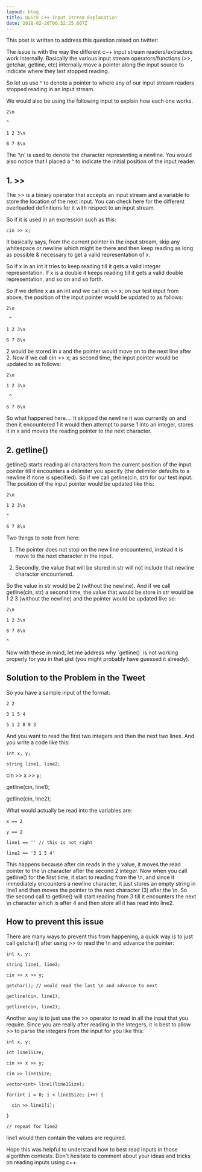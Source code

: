 ```yaml
---
layout: blog
title: Quick C++ Input Stream Explanation
date: 2018-02-26T00:32:25.607Z
---
```

This post is written to address this question raised on twitter:







The issue is with the way the different c++ input stream readers/extractors work internally. Basically the various input stream operators/functions (>>, getchar, getline, etc) internally move a pointer along the input source to indicate where they last stopped reading.

So let us use ^ to denote a pointer to where any of our input stream readers stopped reading in an input stream.

We would also be using the following input to explain how each one works.

```
2\n
```

```
^
```

```
1 2 3\n
```

```
6 7 8\n
```

The '\n' is used to denote the character representing a newline. You would also notice that I placed a ^ to indicate the initial position of the input reader.

## 1. >>

The >> is a binary operator that accepts an input stream and a variable to store the location of the next input. You can check here for the different overloaded definitions for it with respect to an input stream.

So if it is used in an expression such as this:

```
cin >> x;
```

It basically says, from the current pointer in the input stream, skip any whitespace or newline which might be there and then keep reading as long as possible & necessary to get a valid representation of x.

So if x in an int it tries to keep reading till it gets a valid integer representation. If x is a double it keeps reading till it gets a valid double representation, and so on and so forth.

So if we define x as an int and we call cin >> x; on our test input from above, the position of the input pointer would be updated to as follows:

```
2\n
```

```
 ^
```

```
1 2 3\n
```

```
6 7 8\n
```

2 would be stored in x and the pointer would move on to the next line after 2. Now if we call cin >> x; as second time, the input pointer would be updated to as follows:

```
2\n
```

```
1 2 3\n
```

```
 ^
```

```
6 7 8\n
```

So what happened here…. It skipped the newline it was currently on and then it encountered 1 it would then attempt to parse 1 into an integer, stores it in x and moves the reading pointer to the next character.

## 2. getline()

getline() starts reading all characters from the current position of the input pointer till it encounters a delimiter you specify (the delimiter defaults to a newline if none is specified). So if we call getline(cin, str) for our test input. The position of the input pointer would be updated like this:

```
2\n
```

```
1 2 3\n
```

```
^
```

```
6 7 8\n
```

Two things to note from here:

1. The pointer does not stop on the new line encountered, instead it is move to the next character in the input.

2. Secondly, the value that will be stored in str will not include that newline character encountered.

So the value in str would be 2 (without the newline). And if we call getline(cin, str) a second time, the value that would be store in str would be 1 2 3 (without the newline) and the pointer would be updated like so:

```
2\n
```

```
1 2 3\n
```

```
6 7 8\n
```

```
^
```

Now with these in mind, let me address why \`getline()\` is not working properly for you in that gist (you might probably have guessed it already).

## Solution to the Problem in the Tweet

So you have a sample input of the format:

```
2 2
```

```
3 1 5 4
```

```
5 1 2 8 9 3
```

And you want to read the first two integers and then the next two lines. And you write a code like this:

```
int x, y;
```

```
string line1, line2;
```

cin >> x >> y;

getline(cin, line1);

getline(cin, line2);

What would actually be read into the variables are:

```
x == 2
```

```
y == 2
```

```
line1 == '' // this is not right
```

```
line2 == '3 1 5 4'
```

This happens because after cin reads in the y value, it moves the read pointer to the \n character after the second 2 integer. Now when you call getline() for the first time, it start to reading from the \n, and since it immediately encounters a newline character, it just stores an empty string in line1 and then moves the pointer to the next character (3) after the \n. So the second call to getline() will start reading from 3 till it encounters the next \n character which is after 4 and then store all it has read into line2.

## How to prevent this issue

There are many ways to prevent this from happening, a quick way is to just call getchar() after using >> to read the \n and advance the pointer:

```
int x, y;
```

```
string line1, line2;
```

```
cin >> x >> y;
```

```
getchar(); // would read the last \n and advance to next
```

```
getline(cin, line1);
```

```
getline(cin, line2);
```

Another way is to just use the >> operator to read in all the input that you require. Since you are really after reading in the integers, it is best to allow >> to parse the integers from the input for you like this:

```
int x, y;
```

```
int line1Size;
```

```
cin >> x >> y;
```

```
cin >> line1Size;
```

```
vector<int> line1(line1Size);
```

```
for(int i = 0; i < line1Size; i++) {
```

```
  cin >> line1[i];
```

```
}
```

```
// repeat for line2
```

line1 would then contain the values are required.

Hope this was helpful to understand how to best read inputs in those algorithm contests. Don't hesitate to comment about your ideas and tricks on reading inputs using c++.
